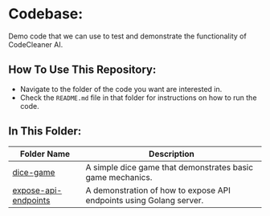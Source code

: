 # Codebase:

Demo code that we can use to test and demonstrate the functionality of CodeCleaner AI.

## How To Use This Repository:

- Navigate to the folder of the code you want are interested in.
- Check the `README.md` file in that folder for instructions on how to run the code.

## In This Folder:

| Folder Name | Description |
|-------------|-------------|
| [dice-game](./dice-game/README.md) | A simple dice game that demonstrates basic game mechanics. |
| [expose-api-endpoints](./expose-api-endpoints/README.md) | A demonstration of how to expose API endpoints using Golang server. |

